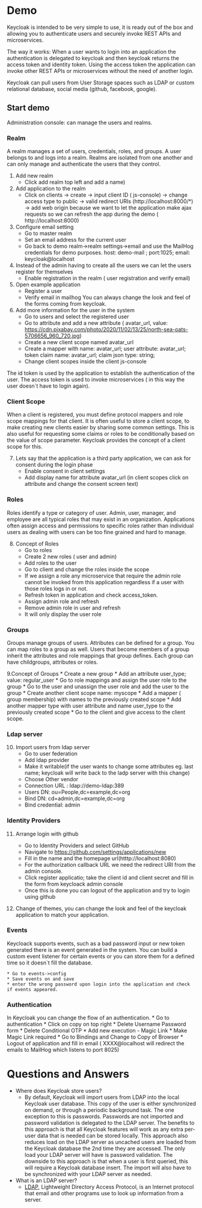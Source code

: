 # Demo

Keycloak is intended to be very simple to use, it is ready out of the box and allowing you to authenticate users and securely invoke REST APIs and microservices.

The way it works: When a user wants to login into an application the authentication is delegated to keycloak and then keycloak returns the access token and identity token.
Using the access token the application can invoke other REST APIs or microservices without the need of another login.

Keycloak can pull users from User Storage spaces such as LDAP or custom relational database, social media (github, facebook, google).

## Start demo

Administration console: can manage the users and realms.

### Realm
A realm manages a set of users, credentials, roles, and groups. A user belongs to and logs into a realm. Realms are isolated from one another and can only manage and authenticate the users that they control.

1. Add new realm 
   * Click add realm top left and add a name)
2. Add application to the realm 
   * Click on clients -> create -> input client ID ( js-console) -> change access type to public -> valid redirect URIs (http://localhost:8000/*) -> add web origin because we want to let the application make ajax requests so we can refresh the app during the demo ( http://localhost:8000)
3. Configure email setting
   * Go to master realm
   * Set an email address for the current user
   * Go back to demo realm->realm settings->email and use the MailHog credentials for demo purposes. host: demo-mail ; port:1025; email: keycloak@localhost
4. Instead of the admin having to create all the users we can let the users register for themselves 
   * Enable registration in the realm ( user registration and verify email)
5. Open example application
   * Register a user
   * Verify email in mailhog
You can always change the look and feel of the forms coming from keycloak. 
6. Add more information for the user in the system
   * Go to users and select the registered user
   * Go to attribute and add a new attribute ( avatar_url, value: https://cdn.pixabay.com/photo/2020/11/02/13/25/north-sea-oats-5706656_960_720.jpg)
   * Create a new client scope named avatar_url
   * Create a mapper with name: avatar_url; user attribute: avatar_url; token claim name: avatar_url; claim json type: string;
   * Change client scopes inside the client js-console

The id token is used by the application to establish the authentication of the user. The access token is used to invoke microservices ( in this way the user doesn`t have to login again).
### Client Scope 
When a client is registered, you must define protocol mappers and role scope mappings for that client. It is often useful to store a client scope, to make creating new clients easier by sharing some common settings. This is also useful for requesting some claims or roles to be conditionally based on the value of scope parameter. Keycloak provides the concept of a client scope for this.

7. Lets say that the application is a third party application, we can ask for consent during the login phase 
   * Enable consent in client settings
   * Add display name for attribute avatar_url (in client scopes click on attribute and change the consent screen text)

### Roles
Roles identify a type or category of user. Admin, user, manager, and employee are all typical roles that may exist in an organization. Applications often assign access and permissions to specific roles rather than individual users as dealing with users can be too fine grained and hard to manage.

8. Concept of Roles
    * Go to roles
    * Create 2 new roles ( user and admin)
    * Add roles to the user
    * Go to client and change the roles inside the scope
    * If we assign a role any microservice that require the admin role cannot be invoked from this application regardless if a user with those roles logs in or not.
    * Refresh token in application and check access_token.
    * Assign admin role and refresh
    * Remove admin role in user and refresh
    * It will only display the user role

### Groups
Groups manage groups of users. Attributes can be defined for a group. You can map roles to a group as well. Users that become members of a group inherit the attributes and role mappings that group defines.
Each group can have childgroups, attributes or roles.

9.Concept of Groups
     * Create a new group
     * Add an attribute user_type; value: regular_user
     * Go to role mappings and assign the user role to the group
     * Go to the user and unassign the user role and add the user to the group
     * Create another client scope name: myscope
     * Add a mapper ( group membership) with names to the previously created scope
     * Add another mapper type with user attribute and name user_type to the previously created scope
     * Go to the client and give access to the client scope.
### Ldap server
10. Import users from ldap server
     * Go to user federation
     * Add ldap provider
     * Make it writable(if the user wants to change some attributes eg. last name; keycloak will write back to the ladp server with this change)
     * Choose Other vendor
     * Connection URL : ldap://demo-ldap:389
     * Users DN: ou=People,dc=example,dc=org
     * Bind DN: cd=admin,dc=example,dc=org
     * Bind credential: admin
### Identity Providers
11. Arrange login with github
     * Go to Identity Providers and select GitHub
     * Navigate to https://github.com/settings/applications/new
     * Fill in the name and the homepage url(htttp://localhost:8080)
     * For the authorization callback URL we need the redirect URI from the admin console.
     * Click register applicatio; take the client id and client secret and fill in the form from keycloack admin console
     * Once this is done you can logout of the application and try to login using github

12. Change of themes, you can change the look and feel of the keycloak application to match your application. 
 
### Events

Keycloack supports events, such as a bad password input or new token generated there is an event generated in the system. You can build a custom event listener for certain events or you can store them for a defined time so it doesn`t fill the database.

    * Go to events->config
    * Save events on and save 
    * enter the wrong password upon login into the application and check if events appeared.

### Authentication
In Keycloak you can change the flow of an authentication.
    * Go to authentication
    * Click on copy on top right
    * Delete Username Password form
    * Delete Conditional OTP
    * Add new execution - Magic Link
    * Make Magic Link required
    * Go to Bindings and Change to Copy of Browser
    * Logout of application and fill in email ( XXXX@localhost will redirect the emails to MailHog which listens to port 8025)
 

# Questions and Answers
* Where does Keycloak store users?
  * By default, Keycloak will import users from LDAP into the local Keycloak user database. This copy of the user is either synchronized on demand, or through a periodic background task. The one exception to this is passwords. Passwords are not imported and password validation is delegated to the LDAP server. The benefits to this approach is that all Keycloak features will work as any extra per-user data that is needed can be stored locally. This approach also reduces load on the LDAP server as uncached users are loaded from the Keycloak database the 2nd time they are accessed. The only load your LDAP server will have is password validation. The downside to this approach is that when a user is first queried, this will require a Keycloak database insert. The import will also have to be synchronized with your LDAP server as needed.
* What is an LDAP server?
  * [LDAP](https://en.wikipedia.org/wiki/Lightweight_Directory_Access_Protocol), Lightweight Directory Access Protocol, is an Internet protocol that email and other programs use to look up information from a server.

